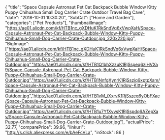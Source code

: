 {
	"title": "Space Capsule Astronaut Pet Cat Backpack Bubble Window Kitty Puppy Chihuahua Small Dog Carrier Crate Outdoor Travel Bag Cave",
	"date": "2018-10-31 10:30:20",
	"SubCat": ["Home and Garden"],
	"categories": ["Pet Products"],
	"thumbnailImage": "https://ae01.alicdn.com/kf/HTB1nc_gXDHuK1RkSndVq6xVwpXaH/Space-Capsule-Astronaut-Pet-Cat-Backpack-Bubble-Window-Kitty-Puppy-Chihuahua-Small-Dog-Carrier-Crate-Outdoor.jpg_220x220.jpg",
	"BigImage": ["https://ae01.alicdn.com/kf/HTB1nc_gXDHuK1RkSndVq6xVwpXaH/Space-Capsule-Astronaut-Pet-Cat-Backpack-Bubble-Window-Kitty-Puppy-Chihuahua-Small-Dog-Carrier-Crate-Outdoor.jpg","https://ae01.alicdn.com/kf/HTB1Q1bhXzzuK1RjSspeq6ziHVXa9/Space-Capsule-Astronaut-Pet-Cat-Backpack-Bubble-Window-Kitty-Puppy-Chihuahua-Small-Dog-Carrier-Crate-Outdoor.jpg","https://ae01.alicdn.com/kf/HTB1NnfgXynrK1RjSsziq6xptpXam/Space-Capsule-Astronaut-Pet-Cat-Backpack-Bubble-Window-Kitty-Puppy-Chihuahua-Small-Dog-Carrier-Crate-Outdoor.jpg","https://ae01.alicdn.com/kf/HTB1vM_iXxrvK1RjSszeq6yObFXae/Space-Capsule-Astronaut-Pet-Cat-Backpack-Bubble-Window-Kitty-Puppy-Chihuahua-Small-Dog-Carrier-Crate-Outdoor.jpg","https://ae01.alicdn.com/kf/HTB1u7YfXvvsK1RjSspdq6AZepXav/Space-Capsule-Astronaut-Pet-Cat-Backpack-Bubble-Window-Kitty-Puppy-Chihuahua-Small-Dog-Carrier-Crate-Outdoor.jpg"],
	"actualPrice": 32.77,
	"comparePrice": 39.96,
	"linkurl": "http://s.click.aliexpress.com/e/bAeFcVLa",
	"inStock": 86
}
